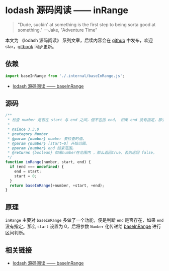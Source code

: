 # lodash 源码阅读 —— inRange

> "Dude, suckin' at something is the first step to being sorta good at something." —Jake, "Adventure Time"

本文为 《lodash 源码阅读》 系列文章，后续内容会在 [github](https://github.com/gu-xionghong/lodash-analysis) 中发布，欢迎 star，[gitbook](https://gu-xionghong.gitbook.io/lodash-analysis/) 同步更新。

## 依赖

```js
import baseInRange from './.internal/baseInRange.js';
```

- [lodash 源码阅读 —— baseInRange](../Internal/baseInRange.md)

## 源码

```js
/**
 * 检查 number 是否在 start 与 end 之间，但不包括 end。 如果 end 没有指定，那么 start 设置为0。 如果 start 大于 end，那么参数会交换以便支持负范围。
 *
 * @since 3.3.0
 * @category Number
 * @param {number} number 要检查的值。
 * @param {number} [start=0] 开始范围。
 * @param {number} end 结束范围。
 * @returns {boolean} 如果number在范围内 ，那么返回true，否则返回 false。
 */
function inRange(number, start, end) {
  if (end === undefined) {
    end = start;
    start = 0;
  }
  return baseInRange(+number, +start, +end);
}
```

## 原理

`inRange` 主要对 `baseInRange` 多做了一个功能，便是判断 `end` 是否存在，如果 `end` 没有指定，那么 `start` 设置为 0，后将参数 `Number` 化传递给 [baseInRange](../Internal/baseInRange.md) 进行区间判断。

## 相关链接

- [lodash 源码阅读 —— baseInRange](../Internal/baseInRange.md)
